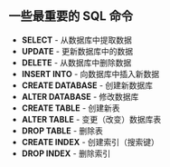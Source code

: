 ## 一些最重要的 SQL 命令

-   **SELECT** - 从数据库中提取数据
-   **UPDATE** - 更新数据库中的数据
-   **DELETE** - 从数据库中删除数据
-   **INSERT INTO** - 向数据库中插入新数据
-   **CREATE DATABASE** - 创建新数据库
-   **ALTER DATABASE** - 修改数据库
-   **CREATE TABLE** - 创建新表
-   **ALTER TABLE** - 变更（改变）数据库表
-   **DROP TABLE** - 删除表
-   **CREATE INDEX** - 创建索引（搜索键）
-   **DROP INDEX** - 删除索引